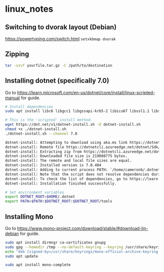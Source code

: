 # linux_notes

## Switching to dvorak layout (Debian)
https://powertyping.com/switch.html
`setxkbmap dvorak`

## Zipping

```bash
tar -xzvf yourfile.tar.gz -C /path/to/destination
```

## Installing dotnet (specifically 7.0)

Go to https://learn.microsoft.com/en-us/dotnet/core/install/linux-scripted-manual for guide.

```bash
# Install dependencies
sudo apt install libc6 libgcc1 libgssapi-krb5-2 libicu67 libssl1.1 libstdc++6 zlib1g

# This is the 'scripted' install method.
wget https://dot.net/v1/dotnet-install.sh -O dotnet-install.sh
chmod +x ./dotnet-install.sh
./dotnet-install.sh --channel 7.0

dotnet-install: Attempting to download using aka.ms link https://dotnetcli.azureedge.net/dotnet/Sdk/7.0.404/dotnet-sdk-7.0.404-linux-x64.tar.gz
dotnet-install: Remote file https://dotnetcli.azureedge.net/dotnet/Sdk/7.0.404/dotnet-sdk-7.0.404-linux-x64.tar.gz size is 219088775 bytes.
dotnet-install: Extracting zip from https://dotnetcli.azureedge.net/dotnet/Sdk/7.0.404/dotnet-sdk-7.0.404-linux-x64.tar.gz
dotnet-install: Downloaded file size is 219088775 bytes.
dotnet-install: The remote and local file sizes are equal.
dotnet-install: Installed version is 7.0.404
dotnet-install: Adding to current process PATH: `/home/cameronb/.dotnet`. Note: This change will be visible only when sourcing script.
dotnet-install: Note that the script does not resolve dependencies during installation.
dotnet-install: To check the list of dependencies, go to https://learn.microsoft.com/dotnet/core/install, select your operating system and check the "Dependencies" section.
dotnet-install: Installation finished successfully.

# Set environment variables
export DOTNET_ROOT=$HOME/.dotnet
export PATH=$PATH:$DOTNET_ROOT:$DOTNET_ROOT/tools
```

## Installing Mono

Go to https://www.mono-project.com/download/stable/#download-lin-debian for guide.

```bash
sudo apt install dirmngr ca-certificates gnupg
sudo gpg --homedir /tmp --no-default-keyring --keyring /usr/share/keyrings/mono-official-archive-keyring.gpg --keyserver hkp://keyserver.ubuntu.com:80 --recv-keys 3FA7E0328081BFF6A14DA29AA6A19B38D3D831EF
echo "deb [signed-by=/usr/share/keyrings/mono-official-archive-keyring.gpg] https://download.mono-project.com/repo/debian stable-buster main" | sudo tee /etc/apt/sources.list.d/mono-official-stable.list
sudo apt update

sudo apt install mono-complete
```
